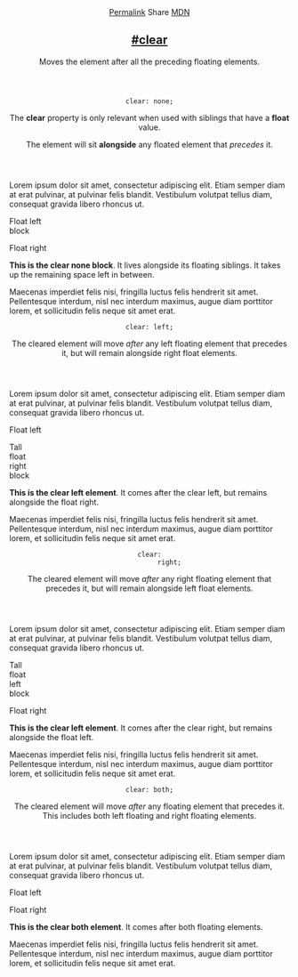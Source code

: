 <section id="clear" class="property">
  <header class="property__header">
    <nav class="property__links">
      <a class="property__links-direct" href="/property/clear/" data-property-name="clear"
        data-tooltip="Single page for this property">Permalink</a>
      <a class="property__share" data-tooltip="Share on Twitter or Facebook" data-property-name="clear">Share</a>
      <a target="_blank" href="https://developer.mozilla.org/en/docs/Web/CSS/clear"
        data-tooltip="See on Mozilla Developer Network" rel="external">MDN</a>
    </nav>
    <h2 class="property__name">
      <a href="#clear"><span>#</span>clear</a>
    </h2>
    <div class="property__description">
      <p>Moves the element after all the preceding floating elements.</p>
    </div>
  </header>
  <section class="example">
    <header class="example__header">
      <p class="example__name">
        <code class="example--value" data-tooltip="Click to copy" data-clipboard-text="clear: none;">clear: none;</code>
      </p>
      <div class="example__description">
        <p>The <strong>clear</strong> property is only relevant when used with siblings that have a
          <strong>float</strong> value.</p>
        <p>The element will sit <strong>alongside</strong> any floated element that <em>precedes</em> it.</p>
      </div>
    </header>
    <aside class="example__preview">
      <div class="example__browser"><i></i><i></i><i></i></div>
      <div class="example__output">
        <div class="example__output-div clear " id="clear-none">
          <p class="block">Lorem ipsum dolor sit amet, consectetur adipiscing elit. Etiam semper diam at erat pulvinar,
            at pulvinar felis blandit. Vestibulum volutpat tellus diam, consequat gravida libero rhoncus ut.</p>
          <p class="block block--alpha">Float left<br>block</p>
          <p class="block block--beta">Float right</p>
          <p class="block block--yellow"><strong>This is the clear none block</strong>. It lives alongside its floating
            siblings. It takes up the remaining space left in between.</p>
          <p class="block">Maecenas imperdiet felis nisi, fringilla luctus felis hendrerit sit amet. Pellentesque
            interdum, nisl nec interdum maximus, augue diam porttitor lorem, et sollicitudin felis neque sit amet erat.
          </p>
        </div>
      </div>
    </aside>
  </section>
  <section class="example">
    <header class="example__header">
      <p class="example__name">
        <code class="example--value" data-tooltip="Click to copy" data-clipboard-text="clear: left;">clear: left;</code>
      </p>
      <div class="example__description">
        <p>The cleared element will move <em>after</em> any left floating element that precedes it, but will remain
          alongside right float elements.</p>
      </div>
    </header>
    <aside class="example__preview">
      <div class="example__browser"><i></i><i></i><i></i></div>
      <div class="example__output">
        <div class="example__output-div clear " id="clear-left">
          <p class="block">Lorem ipsum dolor sit amet, consectetur adipiscing elit. Etiam semper diam at erat pulvinar,
            at pulvinar felis blandit. Vestibulum volutpat tellus diam, consequat gravida libero rhoncus ut.</p>
          <p class="block block--alpha">Float left</p>
          <p class="block block--beta">Tall<br>float<br>right<br>block</p>
          <p class="block block--yellow"><strong>This is the clear left element</strong>. It comes after the clear left,
            but remains alongside the float right.</p>
          <p class="block">Maecenas imperdiet felis nisi, fringilla luctus felis hendrerit sit amet. Pellentesque
            interdum, nisl nec interdum maximus, augue diam porttitor lorem, et sollicitudin felis neque sit amet erat.
          </p>
        </div>
      </div>
    </aside>
  </section>
  <section class="example">
    <header class="example__header">
      <p class="example__name">
        <code class="example--value" data-tooltip="Click to copy" data-clipboard-text="clear: right;">clear:
          right;</code>
      </p>
      <div class="example__description">
        <p>The cleared element will move <em>after</em> any right floating element that precedes it, but will remain
          alongside left float elements.</p>
      </div>
    </header>
    <aside class="example__preview">
      <div class="example__browser"><i></i><i></i><i></i></div>
      <div class="example__output">
        <div class="example__output-div clear " id="clear-right">
          <p class="block">Lorem ipsum dolor sit amet, consectetur adipiscing elit. Etiam semper diam at erat pulvinar,
            at pulvinar felis blandit. Vestibulum volutpat tellus diam, consequat gravida libero rhoncus ut.</p>
          <p class="block block--alpha">Tall<br>float<br>left<br>block</p>
          <p class="block block--beta">Float right</p>
          <p class="block block--yellow"><strong>This is the clear left element</strong>. It comes after the clear
            right, but remains alongside the float left.</p>
          <p class="block">Maecenas imperdiet felis nisi, fringilla luctus felis hendrerit sit amet. Pellentesque
            interdum, nisl nec interdum maximus, augue diam porttitor lorem, et sollicitudin felis neque sit amet erat.
          </p>
        </div>
      </div>
    </aside>
  </section>
  <section class="example">
    <header class="example__header">
      <p class="example__name">
        <code class="example--value" data-tooltip="Click to copy" data-clipboard-text="clear: both;">clear: both;</code>
      </p>
      <div class="example__description">
        <p>The cleared element will move <em>after</em> any floating element that precedes it. This includes both left
          floating and right floating elements.</p>
      </div>
    </header>
    <aside class="example__preview">
      <div class="example__browser"><i></i><i></i><i></i></div>
      <div class="example__output">
        <div class="example__output-div clear " id="clear-both">
          <p class="block">Lorem ipsum dolor sit amet, consectetur adipiscing elit. Etiam semper diam at erat pulvinar,
            at pulvinar felis blandit. Vestibulum volutpat tellus diam, consequat gravida libero rhoncus ut.</p>
          <p class="block block--alpha">Float left</p>
          <p class="block block--beta">Float right</p>
          <p class="block block--yellow"><strong>This is the clear both element</strong>. It comes after both floating
            elements.</p>
          <p class="block">Maecenas imperdiet felis nisi, fringilla luctus felis hendrerit sit amet. Pellentesque
            interdum, nisl nec interdum maximus, augue diam porttitor lorem, et sollicitudin felis neque sit amet erat.
          </p>
        </div>
      </div>
    </aside>
  </section>
</section>